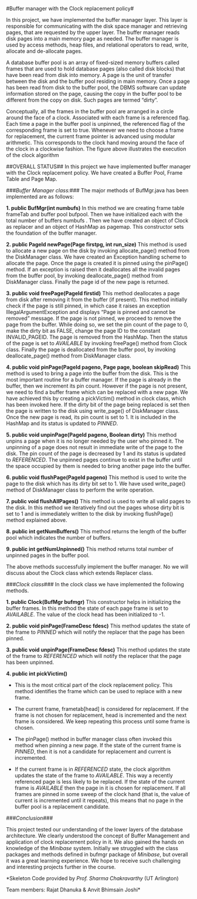 #Buffer manager with the Clock replacement policy#

In this project, we have implemented the buffer manager layer. This layer is responsible for
communicating with the disk space manager and retrieving pages, that are requested by the upper
layer. The buffer manager reads disk pages into a main memory page as needed. The buffer
manager is used by access methods, heap files, and relational operators to read, write, allocate
and de-allocate pages.

A database buffer pool is an array of fixed-sized memory buffers called frames that are
used to hold database pages (also called disk blocks) that have been read from disk into memory.
A page is the unit of transfer between the disk and the buffer pool residing in main memory. Once
a page has been read from disk to the buffer pool, the DBMS software can update information
stored on the page, causing the copy in the buffer pool to be different from the copy on disk. Such
pages are termed “dirty”.

Conceptually, all the frames in the buffer pool are arranged in a circle around the face of a clock. Associated with each frame is a referenced flag. Each time a page in the buffer pool is unpinned, the referenced flag of the corresponding frame is set to true. Whenever we need to choose a frame for replacement, the current frame pointer is advanced using modular arithmetic. This corresponds to the clock hand moving around the face of the clock in a clockwise fashion. The figure above illustrates the execution of the clock algorithm 

##OVERALL STATUS##
In this project we have implemented buffer manager with the Clock replacement policy. We have created a Buffer Pool, Frame Table and Page Map. 

###*Buffer Manager class:*###
The major methods of BufMgr.java has been implemented are as follows: 

**1.	public BufMgr(int numbufs)** 
In this method we are creating frame table frameTab and buffer pool bufpool. Then we have initialized each with the total number of buffers numbufs . Then we have created an object of Clock as replacer and an object of HashMap as pagemap. 
This constructor sets the foundation of the buffer manager. 

**2.	public PageId newPage(Page firstpg, int run_size)**
This method is used to allocate a new page on the disk by invoking allocate_page() method from the DiskManager class. We have created an Exception handling scheme to allocate the page. Once the page is created it is pinned using the pinPage() method.
 If an exception is raised then it deallocates all the invalid pages from the buffer pool, by invoking deallocate_page() method from DiskManager class. Finally the page id of the new page is returned.

**3.	public void freePage(PageId firstid)**
This method deallocates a page from disk after removing it from the buffer (if present). This method initially check if the page is still pinned, in which case it raises an exception IllegalArgumentException and displays “Page is pinned and cannot be removed” message.
 If the page is not pinned, we proceed to remove the page from the buffer. While doing so, we set the pin count of the page to 0, make the dirty bit as FALSE, change the page ID to the constant INVALID_PAGEID. The page is removed from the HashMap. Then the status of the page is set to *AVAILABLE* by invoking freePage() method from Clock class. 
Finally the page is deallocated from the buffer pool, by invoking deallocate_page() method from DiskManager class.

**4.	public void pinPage(PageId pageno, Page page, boolean skipRead)**
This method is used to bring a page into the buffer from the disk. This is the most important routine for a buffer manager. If the page is already in the buffer, then we increment its pin count. However if the page is not present, we need to find a buffer frame which can be replaced with a new page.
 We have achieved this by creating a pickVictim() method in clock class, which has been invoked here. If the dirty bit of the page being replaced is set then the page is written to the disk using write_page() of DiskManager class.  
Once the new page is read, its pin count is set to 1. It is included in the HashMap and its status is updated to *PINNED*. 

**5.	public void unpinPage(PageId pageno,  Boolean dirty)**
This method unpins a page when it is no longer needed by the user who pinned it. The unpinning of a page does not result in immediate write of the page to the disk.
 The pin count of the page is decreased by 1 and its status is updated to *REFERENCED*. The unpinned pages continue to exist in the buffer until the space occupied by them is needed to bring another page into the buffer.

**6.	public void flushPage(PageId pageno)**
This method is used to write the page to the disk which has its dirty bit set to 1. We have used write_page() method of DiskManager class to perform the write operation.

**7.	public void flushAllPages()**
This method is used to write all valid pages to the disk. In this method we iteratively find out the pages whose dirty bit is set to 1 and is immediately written to the disk by invoking flushPage() method explained above.

**8.	public int getNumBuffers()** 
This method returns the length of the buffer pool which indicates the number of buffers.

**9.	public int getNumUnpinned()**
This method returns total number of unpinned pages in the buffer pool.

The above methods successfully implement the buffer manager. No we will discuss about the Clock class which extends Replacer class.

###*Clock class*###
 In the clock class we have implemented the following methods.

**1.	public Clock(BufMgr bufmgr)**
This constructor helps in initializing the buffer frames. In this method the state of each page frame is set to *AVAILABLE*. The value of the clock head has been initialized to -1. 

**2.	public void pinPage(FrameDesc fdesc)**
This method updates the state of the frame to *PINNED* which will notify the replacer that the page has been pinned. 

**3.	public void unpinPage(FrameDesc fdesc)**
This method updates the state of the frame to *REFERENCED* which will notify the replacer that the page has been unpinned.


**4.	public int pickVictim()**

- This is the most critical part of the clock replacement policy. This method identifies the frame which can be used to replace with a new frame.

- The current frame, frametab[head]  is considered for replacement. If the frame is not chosen for replacement, head is incremented and the next frame is considered. We keep repeating this process until some frame is chosen. 

- The pinPage() method in buffer manager class often invoked this method when pinning a new page. If the state of the current frame is *PINNED*, then it is not a candidate for replacement and current is incremented. 

- If the current frame is in *REFERENCED* state, the clock algorithm updates the state of the frame to *AVAILABLE*.  This way a recently referenced page is less likely to be replaced. 
If the state of the current frame is *AVAILABLE* then the page in it is chosen for replacement.
If all frames are pinned in some sweep of the clock hand (that is, the value of current is incremented until it repeats), this means that no page in the buffer pool is a replacement candidate.


###*Conclusion*###

This project tested our understanding of the lower layers of the database architecture. We clearly understood the concept of Buffer Management and application of clock replacement policy in it. We also gained the hands on knowledge of the *Minibase* system. Initially we struggled with the class packages and methods defined in bufmgr package of *Minibase*, but overall it was a great learning experience. We hope to receive such challenging and interesting projects further in the course.

*Skeleton Code provided by _Prof. Sharma Chakravarthy_ (UT Arlington)

Team members: Rajat Dhanuka & Anvit Bhimsain Joshi* 